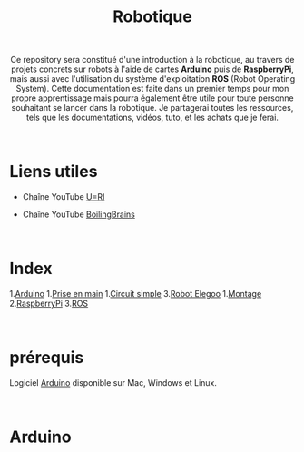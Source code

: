 
<h1 align="center">Robotique</h1>

<br>

<p align="center">
Ce repository sera constitué d'une introduction à la robotique, au travers de projets concrets sur robots à l'aide de cartes <b>Arduino</b> puis de <b>RaspberryPi</b>, mais aussi avec l'utilisation du système d'exploitation <b>ROS</b> (Robot Operating System). Cette documentation est faite dans un premier temps pour mon propre apprentissage mais pourra également être utile pour toute personne souhaitant se lancer dans la robotique.
Je partagerai toutes les ressources, tels que les documentations, vidéos, tuto, et les achats que je ferai.
<br>
<p/>

<br>

# Liens utiles

- Chaîne YouTube [U=RI](https://www.youtube.com/channel/UCVqx3vXNghSqUcVg2nmegYA) <br>

- Chaîne YouTube [BoilingBrains](https://www.youtube.com/channel/UCKAzZCVzqkdvxX6VLTwyVMQ) <br>


<br>

# Index

1.[Arduino](#Arduino)
  1.[Prise en main](#Prise-en-main)
    1.[Circuit simple](#Circuit-simple)
  3.[Robot Elegoo](#Robot-Elegoo)
    1.[Montage](#Montage)
2.[RaspberryPi](#RaspberryPi)
3.[ROS](#Ros)

<br>

# prérequis

Logiciel [Arduino](https://www.arduino.cc/en/software) disponible sur Mac, Windows et Linux.

<br>

# Arduino




